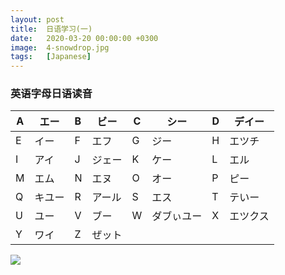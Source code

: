 ```yaml
---
layout: post
title:  日语学习(一)
date:   2020-03-20 00:00:00 +0300
image:  4-snowdrop.jpg
tags:   [Japanese]
---
```

### 英语字母日语读音

| A    | エー   | B    | ビー   | C    | シー       | D    | デイー   |
| ---- | ------ | :--- | ------ | ---- | ---------- | ---- | -------- |
| E    | イー   | F    | エフ   | G    | ジー       | H    | エツチ   |
| I    | アイ   | J    | ジェー | K    | ケー       | L    | エル     |
| M    | エム   | N    | エヌ   | O    | オー       | P    | ピー     |
| Q    | キユー | R    | アール | S    | エス       | T    | テいー   |
| U    | ユー   | V    | ブー   | W    | ダブぃユー | X    | エツクス |
| Y    | ワイ   | Z    | ぜット |      |            |      |          |

![]({{site.baseurl}}/img/4-asia.jpg)

